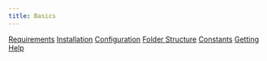 ```yaml
---
title: Basics
---
```


<div class="row">
    <a class="col-md-6 documentation-panel" href="[site_url]/[locale]/documentation/guide/basics/requirements">Requirements</a>
    <a class="col-md-6 documentation-panel" href="[site_url]/[locale]/documentation/guide/basics/installation">Installation</a>
    <a class="col-md-6 documentation-panel" href="[site_url]/[locale]/documentation/guide/basics/configuration">Configuration</a>
    <a class="col-md-6 documentation-panel" href="[site_url]/[locale]/documentation/guide/basics/folder-structure">Folder Structure</a>
    <a class="col-md-6 documentation-panel" href="[site_url]/[locale]/documentation/guide/basics/constants">Constants</a>
    <a class="col-md-6 documentation-panel" href="[site_url]/[locale]/documentation/guide/basics/getting-help">Getting Help</a>
</div>

